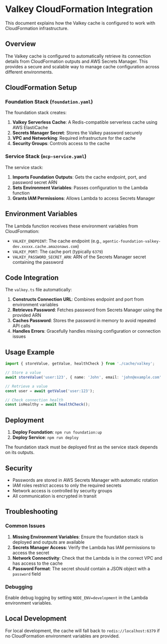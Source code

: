 # Valkey CloudFormation Integration

This document explains how the Valkey cache is configured to work with CloudFormation infrastructure.

## Overview

The Valkey cache is configured to automatically retrieve its connection details from CloudFormation outputs and AWS Secrets Manager. This provides a secure and scalable way to manage cache configuration across different environments.

## CloudFormation Setup

### Foundation Stack (`foundation.yaml`)

The foundation stack creates:

1. **Valkey Serverless Cache**: A Redis-compatible serverless cache using AWS ElastiCache
2. **Secrets Manager Secret**: Stores the Valkey password securely
3. **VPC and Networking**: Required infrastructure for the cache
4. **Security Groups**: Controls access to the cache

### Service Stack (`mcp-service.yaml`)

The service stack:

1. **Imports Foundation Outputs**: Gets the cache endpoint, port, and password secret ARN
2. **Sets Environment Variables**: Passes configuration to the Lambda function
3. **Grants IAM Permissions**: Allows Lambda to access Secrets Manager

## Environment Variables

The Lambda function receives these environment variables from CloudFormation:

- `VALKEY_ENDPOINT`: The cache endpoint (e.g., `agentic-foundation-valkey-dev.xxxxx.cache.amazonaws.com`)
- `VALKEY_PORT`: The cache port (typically `6379`)
- `VALKEY_PASSWORD_SECRET_ARN`: ARN of the Secrets Manager secret containing the password

## Code Integration

The `valkey.ts` file automatically:

1. **Constructs Connection URL**: Combines endpoint and port from environment variables
2. **Retrieves Password**: Fetches password from Secrets Manager using the provided ARN
3. **Caches Password**: Stores the password in memory to avoid repeated API calls
4. **Handles Errors**: Gracefully handles missing configuration or connection issues

## Usage Example

```typescript
import { storeValue, getValue, healthCheck } from './cache/valkey';

// Store a value
await storeValue('user:123', { name: 'John', email: 'john@example.com' }, 3600);

// Retrieve a value
const user = await getValue('user:123');

// Check connection health
const isHealthy = await healthCheck();
```

## Deployment

1. **Deploy Foundation**: `npm run foundation:up`
2. **Deploy Service**: `npm run deploy`

The foundation stack must be deployed first as the service stack depends on its outputs.

## Security

- Passwords are stored in AWS Secrets Manager with automatic rotation
- IAM roles restrict access to only the required secrets
- Network access is controlled by security groups
- All communication is encrypted in transit

## Troubleshooting

### Common Issues

1. **Missing Environment Variables**: Ensure the foundation stack is deployed and outputs are available
2. **Secrets Manager Access**: Verify the Lambda has IAM permissions to access the secret
3. **Network Connectivity**: Check that the Lambda is in the correct VPC and has access to the cache
4. **Password Format**: The secret should contain a JSON object with a `password` field

### Debugging

Enable debug logging by setting `NODE_ENV=development` in the Lambda environment variables.

## Local Development

For local development, the cache will fall back to `redis://localhost:6379` if no CloudFormation environment variables are provided. 
